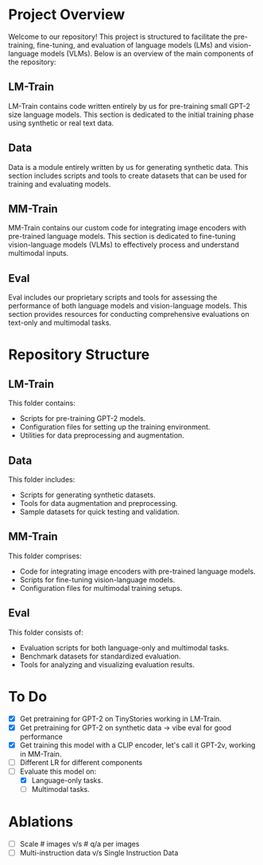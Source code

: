 # Project Overview

Welcome to our repository! This project is structured to facilitate the pre-training, fine-tuning, and evaluation of language models (LMs) and vision-language models (VLMs). Below is an overview of the main components of the repository:

## LM-Train
LM-Train contains code written entirely by us for pre-training small GPT-2 size language models. This section is dedicated to the initial training phase using synthetic or real text data.

## Data
Data is a module entirely written by us for generating synthetic data. This section includes scripts and tools to create datasets that can be used for training and evaluating models.

## MM-Train
MM-Train contains our custom code for integrating image encoders with pre-trained language models. This section is dedicated to fine-tuning vision-language models (VLMs) to effectively process and understand multimodal inputs.

## Eval
Eval includes our proprietary scripts and tools for assessing the performance of both language models and vision-language models. This section provides resources for conducting comprehensive evaluations on text-only and multimodal tasks.

# Repository Structure

## LM-Train
This folder contains:
- Scripts for pre-training GPT-2 models.
- Configuration files for setting up the training environment.
- Utilities for data preprocessing and augmentation.

## Data
This folder includes:
- Scripts for generating synthetic datasets.
- Tools for data augmentation and preprocessing.
- Sample datasets for quick testing and validation.

## MM-Train
This folder comprises:
- Code for integrating image encoders with pre-trained language models.
- Scripts for fine-tuning vision-language models.
- Configuration files for multimodal training setups.

## Eval
This folder consists of:
- Evaluation scripts for both language-only and multimodal tasks.
- Benchmark datasets for standardized evaluation.
- Tools for analyzing and visualizing evaluation results.

# To Do
- [x] Get pretraining for GPT-2 on TinyStories working in LM-Train.
- [x] Get pretraining for GPT-2 on synthetic data -> vibe eval for good performance
- [x] Get training this model with a CLIP encoder, let's call it GPT-2v, working in MM-Train.
- [ ] Different LR for different components
- [ ] Evaluate this model on:
    - [x] Language-only tasks.
    - [ ] Multimodal tasks.

# Ablations
- [ ] Scale # images v/s # q/a per images
- [ ] Multi-instruction data v/s Single Instruction Data